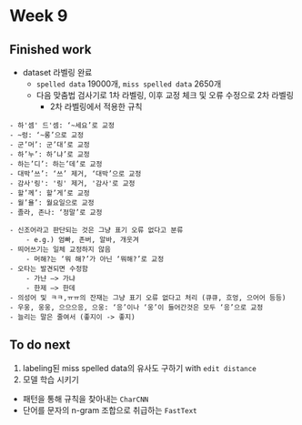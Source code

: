 # Week 9



## Finished work

- dataset 라벨링 완료
  - `spelled data` 19000개, `miss spelled data` 2650개
  - 다음 맞춤법 검사기로 1차 라벨링, 이후 교정 체크 및 오류 수정으로 2차 라벨링
    - 2차 라벨링에서 적용한 규칙

```
- 하'셈' 드'셈: ‘~세요’로 교정
- ~렁: ‘~롱’으로 교정
- 군’머’: 군’대’로 교정
- 하’누’: 하’냐’로 교정
- 하는’디’: 하는’데’로 교정
- 대박’쓰’: ‘쓰’ 제거, ‘대박’으로 교정
- 감사'링': '링' 제거, '감사'로 교정
- 할’께’: 할’게’로 교정
- 월’욜’: 월요일으로 교정
- 졸라, 존나: ‘정말’로 교정

- 신조어라고 판단되는 것은 그냥 표기 오류 없다고 분류
    - e.g.) 엄빠, 존버, 알바, 개웃겨
- 띄어쓰기는 일체 교정하지 않음
    - 머해?는 ‘뭐 해?’가 아닌 ‘뭐해?’로 교정
- 오타는 발견되면 수정함
    - 가냔 —> 가냐
    - 한제 —> 한데
- 의성어 및 ㅋㅋ,ㅠㅠ의 잔재는 그냥 표기 오류 없다고 처리 (큐큐, 흐엉, 으어어 등등)
- 우웅, 웅웅, 으으으응, 으웅: ‘응’이나 ‘웅’이 들어간것은 모두 ‘응’으로 교정
- 늘리는 말은 줄여서 (좋지이 -> 좋지)

```



## To do next

1. labeling된 miss spelled data의 유사도 구하기 with ``edit distance``
2. 모델 학습 시키기
  - 패턴을 통해 규칙을 찾아내는 ``CharCNN``
  - 단어를 문자의 n-gram 조합으로 취급하는 ``FastText``
